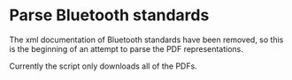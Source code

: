 # Parse Bluetooth standards

The xml documentation of Bluetooth standards have been removed, so this is the beginning of an attempt to parse the PDF representations.

Currently the script only downloads all of the PDFs.
